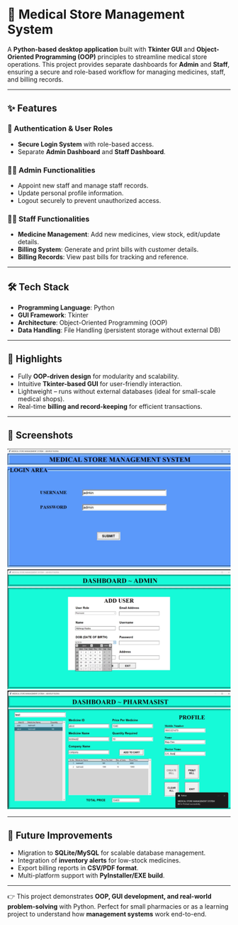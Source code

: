 # 🏥 Medical Store Management System  

A **Python-based desktop application** built with **Tkinter GUI** and **Object-Oriented Programming (OOP)** principles to streamline medical store operations. This project provides separate dashboards for **Admin** and **Staff**, ensuring a secure and role-based workflow for managing medicines, staff, and billing records.  

---

## ✨ Features  

### 🔑 Authentication & User Roles  
- **Secure Login System** with role-based access.  
- Separate **Admin Dashboard** and **Staff Dashboard**.  

### 👨‍💼 Admin Functionalities  
- Appoint new staff and manage staff records.  
- Update personal profile information.  
- Logout securely to prevent unauthorized access.  

### 👩‍⚕️ Staff Functionalities  
- **Medicine Management**: Add new medicines, view stock, edit/update details.  
- **Billing System**: Generate and print bills with customer details.  
- **Billing Records**: View past bills for tracking and reference.  

---

## 🛠️ Tech Stack  
- **Programming Language**: Python  
- **GUI Framework**: Tkinter  
- **Architecture**: Object-Oriented Programming (OOP)  
- **Data Handling**: File Handling (persistent storage without external DB)  

---

## 🚀 Highlights  
- Fully **OOP-driven design** for modularity and scalability.  
- Intuitive **Tkinter-based GUI** for user-friendly interaction.  
- Lightweight – runs without external databases (ideal for small-scale medical shops).  
- Real-time **billing and record-keeping** for efficient transactions.  

---

## 📸 Screenshots 
![Login Page Image](Photos/Login%20Dashboard.png)
![Add User Image](Photos/Add%20User.png)
![Billing Area Image](Photos/Billing%20Area.png)
 

---

## 🎯 Future Improvements  
- Migration to **SQLite/MySQL** for scalable database management.  
- Integration of **inventory alerts** for low-stock medicines.  
- Export billing reports in **CSV/PDF format**.  
- Multi-platform support with **PyInstaller/EXE build**.  

---

👉 This project demonstrates **OOP, GUI development, and real-world problem-solving** with Python. Perfect for small pharmacies or as a learning project to understand how **management systems** work end-to-end.  
